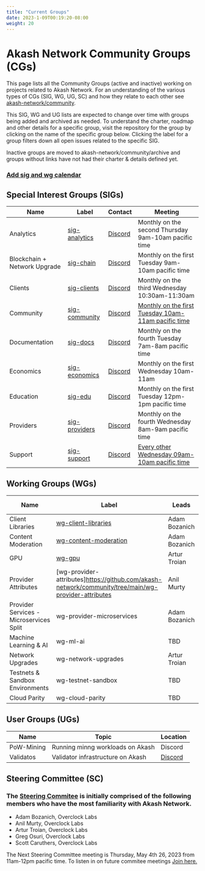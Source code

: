 ```yaml
---
title: "Current Groups"
date: 2023-1-09T00:19:20-08:00
weight: 20
---
```


# Akash Network Community Groups (CGs)

This page lists all the Community Groups (active and inactive) working on projects related to Akash Network. For an understanding of the various types of CGs (SIG, WG, UG, SC) and how they relate to each other see [akash-network/community](https://github.com/akash-network/community). 

This SIG, WG and UG lists are expected to change over time with groups being added and archived as needed. To understand the charter, roadmap and other details for a specific group, visit the repository for the group by clicking on the name of the specific group below. Clicking the label for a group filters down all open issues related to the specific SIG.

Inactive groups are moved to akash-network/community/archive and groups without links have not had their charter & details defined yet.

### [Add sig and wg calendar](https://calendar.google.com/calendar/u/0?cid=Y18yNWU1ZTM3NDhlNGM0YWI3YTU1ZjQxZmJjNWViZWJjYzBhMDNiNDBmYjAyODc4NWYxNDE1OWJmYWViZWExMmUyQGdyb3VwLmNhbGVuZGFyLmdvb2dsZS5jb20)


## Special Interest Groups (SIGs)


| Name | Label | Contact | Meeting |
| ---- | ----- | ------- | -------- |
| Analytics | [sig-analytics](https://github.com/akash-network/community/tree/main/sig-analytics) | [Discord](https://discord.com/channels/747885925232672829/1062751220411945000/1071135748432068638) | Monthly on the second Thursday 9am-10am pacific time |
| Blockchain + Network Upgrade | [sig-chain](https://github.com/akash-network/community/tree/main/sig-chain) | [Discord](https://discord.com/channels/747885925232672829/1062751164065665114/1072576663784792124) | Monthly on the first Tuesday 9am-10am pacific time |
| Clients | [sig-clients](https://github.com/akash-network/community/tree/main/sig-clients) |[Discord](https://discord.com/channels/747885925232672829/1062751273545375774/1065035088267575367) | Monthly on the third Wednesday 10:30am-11:30am |
| Community | [sig-community](https://github.com/akash-network/community/tree/main/sig-community) | [Discord](https://discord.com/channels/747885925232672829/1062751882700918836/1067862809263751319) | [Monthly on the first Tuesday 10am-11am pacific time](https://meet.google.com/sqt-uzhf-nba?authuser=0) |
| Documentation | [sig-docs](https://github.com/akash-network/community/tree/main/sig-documentation) |[Discord](https://discord.com/channels/747885925232672829/1062752266991456278/1065672265863286795) | Monthly on the fourth Tuesday 7am-8am pacific time|
| Economics | [sig-economics](https://github.com/akash-network/community/tree/main/sig-economics) | [Discord](https://discord.com/channels/747885925232672829/1062752068907044985/1070128885573881896) | Monthly on the first Wednesday 10am-11am |
| Education | [sig-edu](https://github.com/akash-network/community/tree/main/sig-education) | [Discord](https://discord.com/channels/747885925232672829/1070509764737507428/1073440712093335612) | Monthly on the first Tuesday 12pm-1pm pacific time |
| Providers | [sig-providers](https://github.com/akash-network/community/tree/main/sig-providers) | [Discord](https://discord.com/channels/747885925232672829/1062750618713862275/1063150051590947010) | Monthly on the fourth Wednesday 8am-9am pacific time ||
| Support | [sig-support](https://github.com/akash-network/community/tree/main/sig-support) | [Discord](https://discord.com/channels/747885925232672829/1062751101964779581/1065683574629617774) | [Every other Wednesday 09am-10am pacific time](https://meet.google.com/qhe-aayf-yds?authuser=0) |


## Working Groups (WGs)

| Name | Label | Leads | Contact | Next Meeting |
| ---- | ----- | ----- | ------- | -------- |
| Client Libraries | [wg-client-libraries](https://github.com/akash-network/community/tree/main/wg-client-libraries) | Adam Bozanich  | [Discord](https://discord.com/channels/747885925232672829/1054846400275431464/1054846858658336798) | |
| Content Moderation | [wg-content-moderation](https://github.com/akash-network/community/tree/main/wg-content-moderation) | Adam Bozanich | [Discord](https://discord.com/channels/747885925232672829/1050127979302359190/1052613008720936982) | Complete |
| GPU | [wg-gpu](https://github.com/akash-network/community/tree/main/wg-gpu) | Artur Troian | [Discord](https://discord.com/channels/747885925232672829/1067981460461588480/1068484168423571566) | |
| Provider Attributes | [wg-provider-attributes]https://github.com/akash-network/community/tree/main/wg-provider-attributes | Anil Murty | [Discord](https://discord.com/channels/747885925232672829/1067981672122941491/1091023415030333570) | |
| Provider Services - Microservices Split | wg-provider-microservices | Adam Bozanich | Discord | |
| Machine Learning & AI | wg-ml-ai | TBD | Discord | |
| Network Upgrades | wg-network-upgrades | Artur Troian| Discord | |
| Testnets & Sandbox Environments | wg-testnet-sandbox | TBD | Discord | |
| Cloud Parity | wg-cloud-parity | TBD | Discord | |


## User Groups (UGs)
| Name | Topic | Location | 
| ---- | ----- | ----- |
| PoW-Mining | Running minng workloads on Akash | Discord |
| Validatos | Validator infrastructure on Akash | [Discord](https://discord.com/channels/747885925232672829/1065794272026173470/1078037942762741850) |

## Steering Committee (SC)

### The [Steering Commitee](../committee-steering/) is initially comprised of the following members who have the most familiarity with Akash Network.

- Adam Bozanich, Overclock Labs
- Anil Murty, Overclock Labs
- Artur Troian, Overclock Labs
- Greg Osuri, Overclock Labs
- Scott Caruthers, Overclock Labs

The Next Steering Committee meeting is Thursday, May 4th 26, 2023 from 11am-12pm pacific time. To listen in on future commitee meetings [Join here.](https://meet.google.com/iet-tdcf-ivh?authuser=0)
